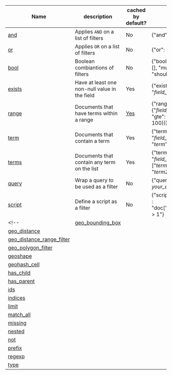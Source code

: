 | Name                                                   | description                                   | cached by default? | syntax |
|--------------------------------------------------------|-----------------------------------------------|--------------------|--------|
| [and][and]                                             | Applies `AND` on a list of filters            | No                 | {"and": [] } |
| [or][or]                                               | Applies `OR` on a list of filters             | No                 | {"or": [] } |
| [bool][bool]                                           | Boolean combiantions of filters               | No                 | {"bool": {"must": [], "must_not": [], "should": []}} |
| [exists][exists]                                       | Have at least one non-null value in the field | Yes                | {"exists": {"field": "*field_name*"}} |
| [range][range]                                         | Documents that have terms within a range      | [Yes][range_cache] | {"range" : {"*field_name*" : { "gte": 1, "lte": 100}}} |
| [term][term]                                           | Documents that contain a term                 | Yes                | {"term" : { "*field_name*" : "*term*"}} |
| [terms][terms]                                         | Documents that contain any term on the list   | Yes                | {"terms" : { "*field_name*" : ["*term1*", "*term2*"]}} |
| [query][query]                                         | Wrap a query to be used as a filter           | No                 | {"query" : { *your_query* } }|
| [script][script]                                       | Define a script as a filter                   | No                 | {"script" : {"script" : "doc['num1'].value > 1"} |
<!-- | [geo_bounding_box][geo_bounding_box] | | | |
| [geo_distance][geo_distance] | | | |
| [geo_distance_range_filter][geo_distance_range_filter] | | | |
| [geo_polygon_filter][geo_polygon_filter] | | | |
| [geoshape][geoshape] | | | |
| [geohash_cell][geohash_cell] | | | |
| [has_child][has_child] | | | |
| [has_parent][has_parent] | | | |
| [ids][ids] | | | |
| [indices][indices] | | | |
| [limit][limit] | | | |
| [match_all][match_all] | | | |
| [missing][missing] | | | |
| [nested][nested] | | | |
| [not][not] | | | |
| [prefix][prefix] | | | |
| [regexp][regexp] | | | |
| [type][type] | | | | -->

[and]: http://www.elasticsearch.org/guide/en/elasticsearch/reference/current/query-dsl-and-filter.html
[bool]: http://www.elasticsearch.org/guide/en/elasticsearch/reference/current/query-dsl-bool-filter.html
[exists]: http://www.elasticsearch.org/guide/en/elasticsearch/reference/current/query-dsl-exists-filter.html
[geo_bounding_box]: http://www.elasticsearch.org/guide/en/elasticsearch/reference/current/query-dsl-geo-bounding-box-filter.html
[geo_distance]: http://www.elasticsearch.org/guide/en/elasticsearch/reference/current/query-dsl-geo-distance-filter.html
[geo_distance_range_filter]: http://www.elasticsearch.org/guide/en/elasticsearch/reference/current/query-dsl-geo-distance-range-filter.html
[geo_polygon_filter]: http://www.elasticsearch.org/guide/en/elasticsearch/reference/current/query-dsl-geo-polygon-filter.html
[geoshape]: http://www.elasticsearch.org/guide/en/elasticsearch/reference/current/query-dsl-geo-shape-filter.html
[geohash_cell]: http://www.elasticsearch.org/guide/en/elasticsearch/reference/current/query-dsl-geohash-cell-filter.html
[has_child]: http://www.elasticsearch.org/guide/en/elasticsearch/reference/current/query-dsl-has-child-filter.html
[has_parent]: http://www.elasticsearch.org/guide/en/elasticsearch/reference/current/query-dsl-has-parent-filter.html
[ids]: http://www.elasticsearch.org/guide/en/elasticsearch/reference/current/query-dsl-ids-filter.html
[indices]: http://www.elasticsearch.org/guide/en/elasticsearch/reference/current/query-dsl-indices-filter.html
[limit]: http://www.elasticsearch.org/guide/en/elasticsearch/reference/current/query-dsl-limit-filter.html
[match_all]: http://www.elasticsearch.org/guide/en/elasticsearch/reference/current/query-dsl-match-all-filter.html
[missing]: http://www.elasticsearch.org/guide/en/elasticsearch/reference/current/query-dsl-missing-filter.html
[nested]: http://www.elasticsearch.org/guide/en/elasticsearch/reference/current/query-dsl-nested-filter.html
[not]: http://www.elasticsearch.org/guide/en/elasticsearch/reference/current/query-dsl-not-filter.html
[or]: http://www.elasticsearch.org/guide/en/elasticsearch/reference/current/query-dsl-or-filter.html
[prefix]: http://www.elasticsearch.org/guide/en/elasticsearch/reference/current/query-dsl-prefix-filter.html
[query]: http://www.elasticsearch.org/guide/en/elasticsearch/reference/current/query-dsl-query-filter.html
[range]: http://www.elasticsearch.org/guide/en/elasticsearch/reference/current/query-dsl-range-filter.html
[range_cache]: http://www.elasticsearch.org/guide/en/elasticsearch/reference/current/query-dsl-range-filter.html#_caching_16
[regexp]: http://www.elasticsearch.org/guide/en/elasticsearch/reference/current/query-dsl-regexp-filter.html
[script]: http://www.elasticsearch.org/guide/en/elasticsearch/reference/current/query-dsl-script-filter.html
[term]: http://www.elasticsearch.org/guide/en/elasticsearch/reference/current/query-dsl-term-filter.html
[terms]: http://www.elasticsearch.org/guide/en/elasticsearch/reference/current/query-dsl-terms-filter.html
[type]: http://www.elasticsearch.org/guide/en/elasticsearch/reference/current/query-dsl-type-filter.html